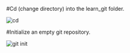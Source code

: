 #Cd (change directory) into the learn_git folder.

![cd](https://github.com/oumaa0/git-checkpoint/assets/153615550/1cbe90c4-e629-4271-97f1-e9edfcd1a8ae)

#Initialize an empty git repository.

![git init](https://github.com/oumaa0/git-checkpoint/assets/153615550/f4517516-57d3-4b5b-bdac-49d9b5b7dcdd)

